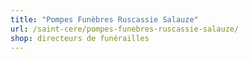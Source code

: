 ```yaml
---
title: "Pompes Funèbres Ruscassie Salauze"
url: /saint-cere/pompes-funebres-ruscassie-salauze/
shop: directeurs de funérailles
---
```

